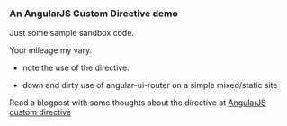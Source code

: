### An AngularJS Custom Directive demo

Just some sample sandbox code.

Your mileage my vary.

* note the use of the <sortable tag> directive.

* down and dirty use of angular-ui-router on a simple mixed/static site

Read a blogpost with some thoughts about the directive at [AngularJS custom directive](http://tomnorian.com/angularjs-directives-with-actions.html)